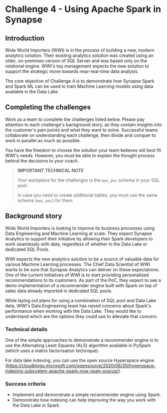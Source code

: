 # Challenge 4 - Using Apache Spark in Synapse

## Introduction

Wide World Importers (WWI) is in the process of building a new, modern analytics solution. Their existing analytics solution was created using an older, on-premises version of SQL Server and was based only on the relational engine. WWI's top management expects the new solution to support the strategic move towards near-real-time data analysis.

The core objective of Challenge 4 is to demonstrate how Synapse Spark and Spark ML can be used to train Machine Learning models using data available in the Data Lake.

## Completing the challenges

Work as a team to complete the challenges listed below. Please pay attention to each challenge's background story, as they contain insights into the customer's pain points and what they want to solve. Successful teams collaborate on understanding each challenge, then divide and conquer to work in parallel as much as possible.

You have the freedom to choose the solution your team believes will best fit WWI's needs. However, you must be able to explain the thought process behind the decisions to your coach.

> **IMPORTANT TECHNICAL NOTE**
>
> Your workplace for the challenges is the `wwi_poc` schema in your SQL pool.
>
> In case you need to create additional tables, you must use the same schema (`wwi_poc`) for them.

## Background story

Wide World Importers is looking to improve its business processes using Data Engineering and Machine Learning at scale. They expect Synapse Analytics to support their initiative by allowing their Spark developers to work seamlessly with data, regardless of whether in the Data Lake or dedicated SQL Pools. 

WWI expects the new analytics solution to be a source of valuable data for various Machine Learning processes. The Chief Data Scientist of WWI wants to be sure that Synapse Analytics can deliver on these expectations. One of the current initiatives of WWI is to start providing personalized recommendations to its customers. As part of the PoC, they expect to see a demo implementation of a recommender engine built with Spark on top of sales data already imported in dedicated SQL pools.

While laying out plans for using a combination of SQL pool and Data Lake data, WWI's Data Engineering team has raised concerns about Spark's performance when working with the Data Lake. They would like to understand which are the options they could use to alleviate that concern.

### Technical details

One of the simple approaches to demonstrate a recommender engine is to use the Alternating Least Squares (ALS) algorithm available in PySpark (which uses a matrix factorisation technique).

For data lake indexing, you can use the open source Hyperspace engine (https://cloudblogs.microsoft.com/opensource/2020/06/30/hyperspace-indexing-subsystem-apache-spark-now-open-source/).

### Success criteria

- Implement and demonstrate a simple recommender engine using Spark.
- Demonstrate how indexing can help improving the way you work with the Data Lake in Spark.